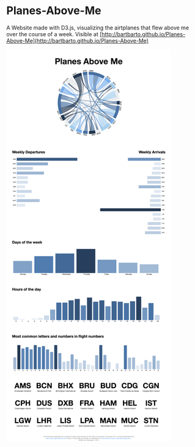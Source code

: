 Planes-Above-Me
===============

A Website made with D3.js, visualizing the airtplanes that flew above me over the course of a week.
Visible at [http://bartbarto.github.io/Planes-Above-Me](http://bartbarto.github.io/Planes-Above-Me)

!['Poster'](Planes-Above-Me.tiff)
